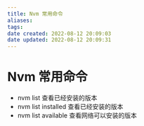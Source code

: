 ```yaml
---
title: Nvm 常用命令
aliases: 
tags: 
date created: 2022-08-12 20:09:03
date updated: 2022-08-12 20:09:31
---
```


# Nvm 常用命令

- nvm list 查看已经安装的版本  
- nvm list installed 查看已经安装的版本  
- nvm list available 查看网络可以安装的版本
